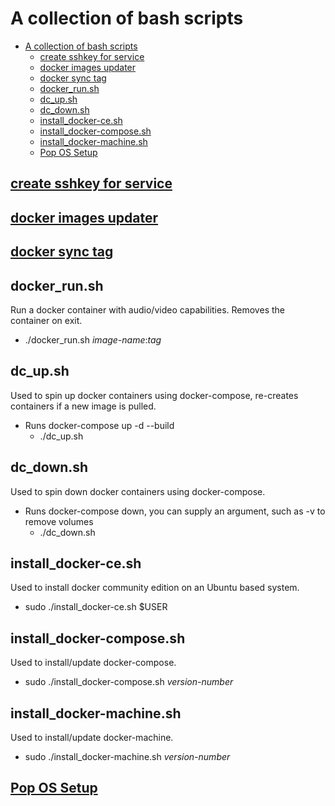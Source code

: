 # A collection of bash scripts

- [A collection of bash scripts](#a-collection-of-bash-scripts)
  - [create sshkey for service](#create-sshkey-for-service)
  - [docker images updater](#docker-images-updater)
  - [docker sync tag](#docker-sync-tag)
  - [docker_run.sh](#dockerrunsh)
  - [dc_up.sh](#dcupsh)
  - [dc_down.sh](#dcdownsh)
  - [install_docker-ce.sh](#installdocker-cesh)
  - [install_docker-compose.sh](#installdocker-composesh)
  - [install_docker-machine.sh](#installdocker-machinesh)
  - [Pop OS Setup](#pop-os-setup)

## [create sshkey for service](create_sshkey_for_service.md)

## [docker images updater](docker-images-updater.md)

## [docker sync tag](docker_sync_tag.md)

## docker_run.sh

Run a docker container with audio/video capabilities. Removes the container on exit.

- ./docker_run.sh *image-name*:*tag*

## dc_up.sh

Used to spin up docker containers using docker-compose, re-creates containers if a new image is pulled.

- Runs docker-compose up -d --build
  - ./dc_up.sh

## dc_down.sh

Used to spin down docker containers using docker-compose.

- Runs docker-compose down, you can supply an argument, such as -v to remove volumes
  - ./dc_down.sh

## install_docker-ce.sh

Used to install docker community edition on an Ubuntu based system.

- sudo ./install_docker-ce.sh $USER

## install_docker-compose.sh

Used to install/update docker-compose.

- sudo ./install_docker-compose.sh *version-number*

## install_docker-machine.sh

Used to install/update docker-machine.

- sudo ./install_docker-machine.sh *version-number*

## [Pop OS Setup](Pop_OS_Setup.md)
